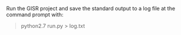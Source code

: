 Run the GISR project and save the standard output to a log file at the command prompt with:

> python2.7 run.py > log.txt